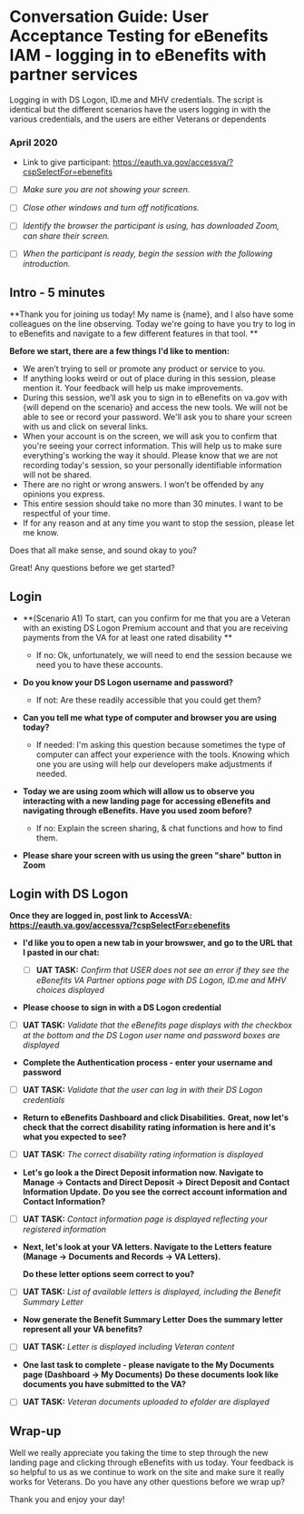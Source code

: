 # Conversation Guide: User Acceptance Testing for eBenefits IAM - logging in to eBenefits with partner services
Logging in with DS Logon, ID.me and MHV credentials. The script is identical but the different scenarios have the users logging in with the various credentials, and the users are either Veterans or dependents
### April 2020

- Link to give participant: https://eauth.va.gov/accessva/?cspSelectFor=ebenefits 

- [ ] *Make sure you are not showing your screen.*

- [ ] *Close other windows and turn off notifications.*

- [ ] *Identify the browser the participant is using, has downloaded Zoom, can share their screen.*

- [ ] *When the participant is ready, begin the session with the following introduction.*

## Intro - 5 minutes

**Thank you for joining us today! My name is {name}, and I also have some colleagues on the line observing. Today we're going to have you try to log in to eBenefits and navigate to a few different features in that tool. **

**Before we start, there are a few things I'd like to mention:**

- We aren’t trying to sell or promote any product or service to you. 
- If anything looks weird or out of place during in this session, please mention it. Your feedback will help us make improvements. 
- During this session, we’ll ask you to sign in to eBenefits on va.gov with {will depend on the scenario} and access the new tools. We will not be able to see or record your password. We'll ask you to share your screen with us and click on several links. 
- When your account is on the screen, we will ask you to confirm that you're seeing your correct information. This will help us to make sure everything's working the way it should. Please know that we are not recording today's session, so your personally identifiable information will not be shared. 
- There are no right or wrong answers. I won’t be offended by any opinions you express. 
- This entire session should take no more than 30 minutes. I want to be respectful of your time. 
- If for any reason and at any time you want to stop the session, please let me know. 

Does that all make sense, and sound okay to you?

Great! Any questions before we get started?

## Login

- **(Scenario A1) To start, can you confirm for me that you are a Veteran with an existing DS Logon Premium account and that you are receiving payments from the VA for at least one rated disability **
  - If no: Ok, unfortunately, we will need to end the session because we need you to have these accounts. 

- **Do you know your DS Logon username and password?** 
  - If not: Are these readily accessible that you could get them? 
  
- **Can you tell me what type of computer and browser you are using today?** 
  - If needed: I'm asking this question because sometimes the type of computer can affect your experience with the tools. Knowing which one you are using will help our developers make adjustments if needed.

- **Today we are using zoom which will allow us to observe you interacting with a new landing page for accessing eBenefits and navigating through eBenefits. Have you used zoom before?** 
  - If no: Explain the screen sharing, & chat functions and how to find them. 
  
- **Please share your screen with us using the green "share" button in Zoom** 

## Login with DS Logon

**Once they are logged in, post link to AccessVA: https://eauth.va.gov/accessva/?cspSelectFor=ebenefits**
  
- **I'd like you to open a new tab in your browswer, and go to the URL that I pasted in our chat:** 

  - [ ] **UAT TASK:** *Confirm that USER does not see an error if they see the eBenefits VA Partner options page with DS Logon, ID.me and MHV choices displayed*

- **Please choose to sign in with a DS Logon credential** 
- [ ] **UAT TASK:** *Validate that the eBenefits page displays with the checkbox at the bottom and the DS Logon user name and password boxes are displayed*

- **Complete the Authentication process - enter your username and password**
- [ ] **UAT TASK:** *Validate that the user can log in with their DS Logon credentials*

- **Return to eBenefits Dashboard and click Disabilities.**
  **Great, now let's check that the correct disability rating information is here and it's what you expected to see?**
- [ ] **UAT TASK:** *The correct disability rating information is displayed*

- **Let's go look a the Direct Deposit information now.  Navigate to Manage -> Contacts and Direct Deposit -> Direct Deposit and Contact Information Update.** 
  **Do you see the correct account information and Contact Information?**
- [ ] **UAT TASK:** *Contact information page is displayed reflecting your registered information*

- **Next, let's look at your VA letters. Navigate to the Letters feature (Manage -> Documents and Records -> VA Letters).**

  **Do these letter options seem correct to you?**
- [ ] **UAT TASK:** *List of available letters is displayed, including the Benefit Summary Letter*

- **Now generate the Benefit Summary Letter**
**Does the summary letter represent all your VA benefits?**
- [ ] **UAT TASK:** *Letter is displayed including Veteran content*

- **One last task to complete - please navigate to the My Documents page (Dashboard -> My Documents)**
**Do these documents look like documents you have submitted to the VA?**
- [ ] **UAT TASK:** *Veteran documents uploaded to efolder are displayed*

## Wrap-up

Well we really appreciate you taking the time to step through the new landing page and clicking through eBenefits with us  today. Your feedback is so helpful to us as we continue to work on the site and make sure it really works for Veterans. Do you have any other questions before we wrap up? 

Thank you and enjoy your day! 
